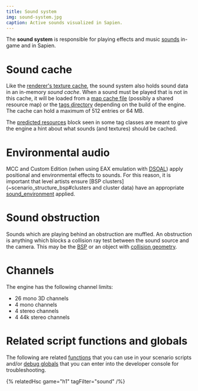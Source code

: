 ```yaml
---
title: Sound system
img: sound-system.jpg
caption: Active sounds visualized in Sapien.
---
```

The **sound system** is responsible for playing effects and music [sounds](~sound) in-game and in Sapien.

# Sound cache
Like the [renderer's texture cache](~renderer#texture-cache), the sound system also holds sound data in an in-memory _sound cache_. When a sound must be played that is not in this cache, it will be loaded from a [map cache file](~map) (possibly a shared resource map) or the [tags directory](~tags) depending on the build of the engine. The cache can hold a maximum of 512 entries or 64 MB.

The [predicted resources](~scenario#tag-field-predicted-resources) block seen in some tag classes are meant to give the engine a hint about what sounds (and textures) should be cached.

# Environmental audio
MCC and Custom Edition (when using EAX emulation with [DSOAL][dsoal]) apply positional and environmental effects to sounds. For this reason, it is important that level artists ensure [BSP clusters](~scenario_structure_bsp#clusters and cluster data) have an appropriate [sound_environment](~) applied.

# Sound obstruction
Sounds which are playing behind an obstruction are muffled. An obstruction is anything which blocks a collision ray test between the sound source and the camera. This may be the [BSP](~scenario_structure_bsp) or an object with [collision geometry](~model_collision_geometry).

# Channels
The engine has the following channel limits:

* 26 mono 3D channels
* 4 mono channels
* 4 stereo channels
* 4 44k stereo channels

# Related script functions and globals
The following are related [functions](~scripting#functions) that you can use in your scenario scripts and/or [debug globals](~scripting#external-globals) that you can enter into the developer console for troubleshooting.

{% relatedHsc game="h1" tagFilter="sound" /%}

[dsoal]: https://github.com/kcat/dsoal
